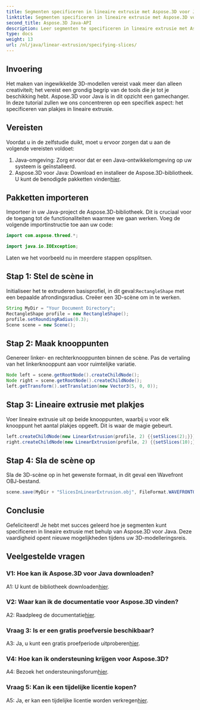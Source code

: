 ```yaml
---
title: Segmenten specificeren in lineaire extrusie met Aspose.3D voor Java
linktitle: Segmenten specificeren in lineaire extrusie met Aspose.3D voor Java
second_title: Aspose.3D Java-API
description: Leer segmenten te specificeren in lineaire extrusie met Aspose.3D voor Java. Verbeter uw vaardigheden op het gebied van 3D-modelleren met deze stapsgewijze handleiding.
type: docs
weight: 13
url: /nl/java/linear-extrusion/specifying-slices/
---
```

## Invoering

Het maken van ingewikkelde 3D-modellen vereist vaak meer dan alleen creativiteit; het vereist een grondig begrip van de tools die je tot je beschikking hebt. Aspose.3D voor Java is in dit opzicht een gamechanger. In deze tutorial zullen we ons concentreren op een specifiek aspect: het specificeren van plakjes in lineaire extrusie.

## Vereisten

Voordat u in de zelfstudie duikt, moet u ervoor zorgen dat u aan de volgende vereisten voldoet:

1. Java-omgeving: Zorg ervoor dat er een Java-ontwikkelomgeving op uw systeem is geïnstalleerd.
2.  Aspose.3D voor Java: Download en installeer de Aspose.3D-bibliotheek. U kunt de benodigde pakketten vinden[hier](https://releases.aspose.com/3d/java/).

## Pakketten importeren

Importeer in uw Java-project de Aspose.3D-bibliotheek. Dit is cruciaal voor de toegang tot de functionaliteiten waarmee we gaan werken. Voeg de volgende importinstructie toe aan uw code:

```java
import com.aspose.threed.*;

import java.io.IOException;
```

Laten we het voorbeeld nu in meerdere stappen opsplitsen.

## Stap 1: Stel de scène in

Initialiseer het te extruderen basisprofiel, in dit geval:`RectangleShape` met een bepaalde afrondingsradius. Creëer een 3D-scène om in te werken.

```java
String MyDir = "Your Document Directory";
RectangleShape profile = new RectangleShape();
profile.setRoundingRadius(0.3);
Scene scene = new Scene();
```

## Stap 2: Maak knooppunten

Genereer linker- en rechterknooppunten binnen de scène. Pas de vertaling van het linkerknooppunt aan voor ruimtelijke variatie.

```java
Node left = scene.getRootNode().createChildNode();
Node right = scene.getRootNode().createChildNode();
left.getTransform().setTranslation(new Vector3(5, 0, 0));
```

## Stap 3: Lineaire extrusie met plakjes

Voer lineaire extrusie uit op beide knooppunten, waarbij u voor elk knooppunt het aantal plakjes opgeeft. Dit is waar de magie gebeurt.

```java
left.createChildNode(new LinearExtrusion(profile, 2) {{setSlices(2);}});
right.createChildNode(new LinearExtrusion(profile, 2) {{setSlices(10);}});
```

## Stap 4: Sla de scène op

Sla de 3D-scène op in het gewenste formaat, in dit geval een Wavefront OBJ-bestand.

```java
scene.save(MyDir + "SlicesInLinearExtrusion.obj", FileFormat.WAVEFRONTOBJ);
```

## Conclusie

Gefeliciteerd! Je hebt met succes geleerd hoe je segmenten kunt specificeren in lineaire extrusie met behulp van Aspose.3D voor Java. Deze vaardigheid opent nieuwe mogelijkheden tijdens uw 3D-modelleringsreis.

## Veelgestelde vragen

### V1: Hoe kan ik Aspose.3D voor Java downloaden?

 A1: U kunt de bibliotheek downloaden[hier](https://releases.aspose.com/3d/java/).

### V2: Waar kan ik de documentatie voor Aspose.3D vinden?

 A2: Raadpleeg de documentatie[hier](https://reference.aspose.com/3d/java/).

### Vraag 3: Is er een gratis proefversie beschikbaar?

 A3: Ja, u kunt een gratis proefperiode uitproberen[hier](https://releases.aspose.com/).

### V4: Hoe kan ik ondersteuning krijgen voor Aspose.3D?

 A4: Bezoek het ondersteuningsforum[hier](https://forum.aspose.com/c/3d/18).

### Vraag 5: Kan ik een tijdelijke licentie kopen?

 A5: Ja, er kan een tijdelijke licentie worden verkregen[hier](https://purchase.aspose.com/temporary-license/).